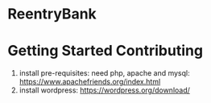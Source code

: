 # ReentryBank

# Getting Started Contributing

1. install pre-requisites: need php, apache and mysql: https://www.apachefriends.org/index.html
1. install wordpress: https://wordpress.org/download/
